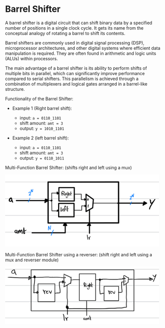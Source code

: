 # Barrel Shifter 

A barrel shifter is a digital circuit that can shift binary data by a specified number of positions in a single clock cycle. It gets its name from the conceptual analogy of rotating a barrel to shift its contents.

Barrel shifters are commonly used in digital signal processing (DSP), microprocessor architectures, and other digital systems where efficient data manipulation is required. They are often found in arithmetic and logic units (ALUs) within processors.

The main advantage of a barrel shifter is its ability to perform shifts of multiple bits in parallel, which can significantly improve performance compared to serial shifters. This parallelism is achieved through a combination of multiplexers and logical gates arranged in a barrel-like structure.

Functionality of the Barrel Shifter: 
- Example 1 (Right barrel shift): 
    - input:        `a = 0110_1101`
    - shift amount: `amt = 3`    
    - output:        `y = 1010_1101`

- Example 2 (left barrel shift):
    - input:        `a = 0110_1101`
    - shift amount: `amt = 3`    
    - output:        `y = 0110_1011`



Multi-Function Barrel Shifter: (shifts right and left using a mux) 

<img src='./pictures/multi_function_barrel_shifter.jpg' width='500'>


Multi-Function Barrel Shifter using a reverser: (shift right and left using a mux and reverser module)

<img src='./pictures/multi_function_barrel_shifter_reverser.jpg' width='500'>

